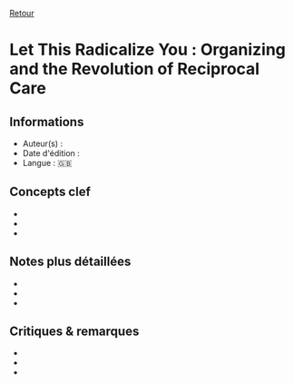 [Retour](../README.md)

# Let This Radicalize You : Organizing and the Revolution of Reciprocal Care 

## Informations
- Auteur(s) : 
- Date d'édition :
- Langue : 🇬🇧

## Concepts clef
-
-
-

## Notes plus détaillées
-
-
-

## Critiques & remarques
-
-
-
